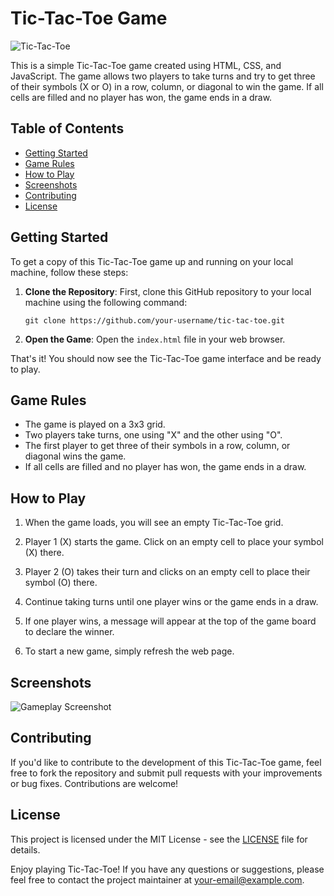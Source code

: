 # Tic-Tac-Toe Game

![Tic-Tac-Toe](tic_tac_toe.png)

This is a simple Tic-Tac-Toe game created using HTML, CSS, and JavaScript. The game allows two players to take turns and try to get three of their symbols (X or O) in a row, column, or diagonal to win the game. If all cells are filled and no player has won, the game ends in a draw.

## Table of Contents

- [Getting Started](#getting-started)
- [Game Rules](#game-rules)
- [How to Play](#how-to-play)
- [Screenshots](#screenshots)
- [Contributing](#contributing)
- [License](#license)

## Getting Started

To get a copy of this Tic-Tac-Toe game up and running on your local machine, follow these steps:

1. **Clone the Repository**: First, clone this GitHub repository to your local machine using the following command:

   ```shell
   git clone https://github.com/your-username/tic-tac-toe.git
   ```

2. **Open the Game**: Open the `index.html` file in your web browser.

That's it! You should now see the Tic-Tac-Toe game interface and be ready to play.

## Game Rules

- The game is played on a 3x3 grid.
- Two players take turns, one using "X" and the other using "O".
- The first player to get three of their symbols in a row, column, or diagonal wins the game.
- If all cells are filled and no player has won, the game ends in a draw.

## How to Play

1. When the game loads, you will see an empty Tic-Tac-Toe grid.

2. Player 1 (X) starts the game. Click on an empty cell to place your symbol (X) there.

3. Player 2 (O) takes their turn and clicks on an empty cell to place their symbol (O) there.

4. Continue taking turns until one player wins or the game ends in a draw.

5. If one player wins, a message will appear at the top of the game board to declare the winner.

6. To start a new game, simply refresh the web page.

## Screenshots

![Gameplay Screenshot](screenshot.png)

## Contributing

If you'd like to contribute to the development of this Tic-Tac-Toe game, feel free to fork the repository and submit pull requests with your improvements or bug fixes. Contributions are welcome!

## License

This project is licensed under the MIT License - see the [LICENSE](LICENSE) file for details.

Enjoy playing Tic-Tac-Toe! If you have any questions or suggestions, please feel free to contact the project maintainer at [your-email@example.com](mailto:your-email@example.com).
